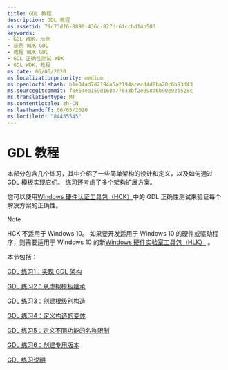 ```yaml
---
title: GDL 教程
description: GDL 教程
ms.assetid: 79c73df6-0890-436c-827d-6fccbd14b503
keywords:
- GDL WDK，示例
- 示例 WDK GDL
- 教程 WDK GDL
- GDL 正确性测试 WDK
- GDL WDK，教程
ms.date: 06/05/2020
ms.localizationpriority: medium
ms.openlocfilehash: b1e04ad7d2194a5a2194acecd4d8ba20c6b93d43
ms.sourcegitcommit: f0e54ea159d168a77643bf2e098d6b90e92b528c
ms.translationtype: MT
ms.contentlocale: zh-CN
ms.lasthandoff: 06/05/2020
ms.locfileid: "84455545"
---
```

# <a name="gdl-tutorials"></a>GDL 教程

本部分包含几个练习，其中介绍了一些简单架构的设计和定义，以及如何通过 GDL 模板实现它们。 练习还考虑了多个架构扩展方案。

您可以使用[Windows 硬件认证工具包（HCK）](https://go.microsoft.com/fwlink/p/?LinkId=733613)中的 GDL 正确性测试来验证每个解决方案的正确性。

> [!NOTE]
> HCK 不适用于 Windows 10。
> 如果要开发适用于 Windows 10 的硬件或驱动程序，则需要适用于 Windows 10 的新[Windows 硬件实验室工具包（HLK）](https://docs.microsoft.com/windows-hardware/test/hlk/windows-hardware-lab-kit) 。

本节包括：

[GDL 练习1：实现 GDL 架构](gdl-exercise-1--implementing-a-gdl-schema.md)

[GDL 练习2：从虚拟模板继承](gdl-exercise-2--inheriting-from-virtual-templates.md)

[GDL 练习3：创建根级别构造](gdl-exercise-3--creating-root-level-constructs.md)

[GDL 练习4：定义构造的变体](gdl-exercise-4--defining-variants-of-constructs.md)

[GDL 练习5：定义不同功能的名称限制](gdl-exercise-5--defining-name-limits-for-different-features.md)

[GDL 练习6：创建专用版本](gdl-exercise-6--creating-specialized-versions.md)

[GDL 练习说明](gdl-exercise-notes.md)
